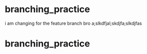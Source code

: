 # branching_practice
i am changing for the feature branch bro
a;slkdfjal;skdjfa;slkdjfas
# branching_practice
